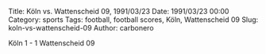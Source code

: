 Title: Köln vs. Wattenscheid 09, 1991/03/23
Date: 1991/03/23 00:00
Category: sports
Tags: football, football scores, Köln, Wattenscheid 09
Slug: koln-vs-wattenscheid-09
Author: carbonero


Köln 1 - 1 Wattenscheid 09

